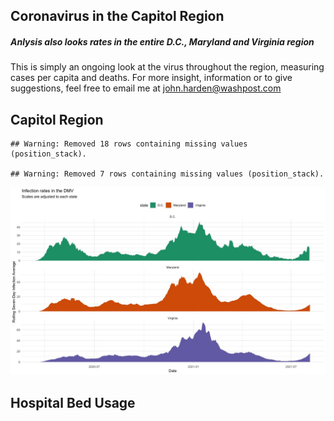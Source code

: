 Coronavirus in the Capitol Region
---------------------------------

##### Anlysis also looks rates in the entire D.C., Maryland and Virginia region

This is simply an ongoing look at the virus throughout the region,
measuring cases per capita and deaths. For more insight, information or
to give suggestions, feel free to email me at
<a href="mailto:john.harden@washpost.com" class="email">john.harden@washpost.com</a>

Capitol Region
--------------

    ## Warning: Removed 18 rows containing missing values (position_stack).

    ## Warning: Removed 7 rows containing missing values (position_stack).

![](README_files/figure-markdown_strict/dmv-1.png.jpeg)



Hospital Bed Usage
--------------
